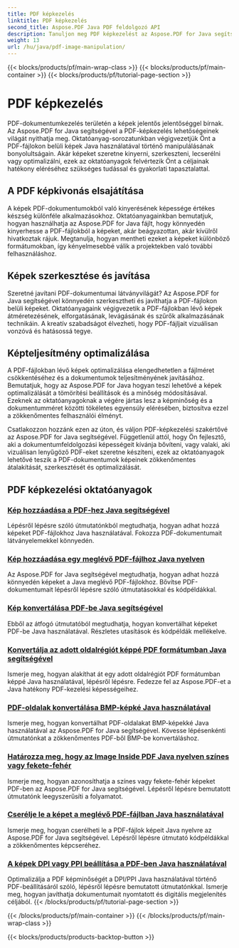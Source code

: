 ```yaml
---
title: PDF képkezelés
linktitle: PDF képkezelés
second_title: Aspose.PDF Java PDF feldolgozó API
description: Tanuljon meg PDF képkezelést az Aspose.PDF for Java segítségével. Könnyedén átalakíthatja, szerkesztheti és optimalizálhatja PDF-dokumentumaiban lévő képeket.
weight: 13
url: /hu/java/pdf-image-manipulation/
---
```


{{< blocks/products/pf/main-wrap-class >}}
{{< blocks/products/pf/main-container >}}
{{< blocks/products/pf/tutorial-page-section >}}

# PDF képkezelés


PDF-dokumentumkezelés területén a képek jelentős jelentőséggel bírnak. Az Aspose.PDF for Java segítségével a PDF-képkezelés lehetőségeinek világát nyithatja meg. Oktatóanyag-sorozatunkban végigvezetjük Önt a PDF-fájlokon belüli képek Java használatával történő manipulálásának bonyolultságain. Akár képeket szeretne kinyerni, szerkeszteni, lecserélni vagy optimalizálni, ezek az oktatóanyagok felvértezik Önt a céljainak hatékony eléréséhez szükséges tudással és gyakorlati tapasztalattal.

## A PDF képkivonás elsajátítása

A képek PDF-dokumentumokból való kinyerésének képessége értékes készség különféle alkalmazásokhoz. Oktatóanyagainkban bemutatjuk, hogyan használhatja az Aspose.PDF for Java fájlt, hogy könnyedén kinyerhesse a PDF-fájlokból a képeket, akár beágyazottan, akár kívülről hivatkoztak rájuk. Megtanulja, hogyan mentheti ezeket a képeket különböző formátumokban, így kényelmesebbé válik a projektekben való további felhasználáshoz.

## Képek szerkesztése és javítása

Szeretné javítani PDF-dokumentumai látványvilágát? Az Aspose.PDF for Java segítségével könnyedén szerkesztheti és javíthatja a PDF-fájlokon belüli képeket. Oktatóanyagaink végigvezetik a PDF-fájlokban lévő képek átméretezésének, elforgatásának, levágásának és szűrők alkalmazásának technikáin. A kreatív szabadságot élvezheti, hogy PDF-fájljait vizuálisan vonzóvá és hatásossá tegye.

## Képteljesítmény optimalizálása

A PDF-fájlokban lévő képek optimalizálása elengedhetetlen a fájlméret csökkentéséhez és a dokumentumok teljesítményének javításához. Bemutatjuk, hogy az Aspose.PDF for Java hogyan teszi lehetővé a képek optimalizálását a tömörítési beállítások és a minőség módosításával. Ezeknek az oktatóanyagoknak a végére jártas lesz a képminőség és a dokumentumméret közötti tökéletes egyensúly elérésében, biztosítva ezzel a zökkenőmentes felhasználói élményt.

Csatlakozzon hozzánk ezen az úton, és váljon PDF-képkezelési szakértővé az Aspose.PDF for Java segítségével. Függetlenül attól, hogy Ön fejlesztő, aki a dokumentumfeldolgozási képességeit kívánja bővíteni, vagy valaki, aki vizuálisan lenyűgöző PDF-eket szeretne készíteni, ezek az oktatóanyagok lehetővé teszik a PDF-dokumentumok képeinek zökkenőmentes átalakítását, szerkesztését és optimalizálását.

## PDF képkezelési oktatóanyagok
### [Kép hozzáadása a PDF-hez Java segítségével](./add-image-to-pdf-using-java/)
Lépésről lépésre szóló útmutatónkból megtudhatja, hogyan adhat hozzá képeket PDF-fájlokhoz Java használatával. Fokozza PDF-dokumentumait látványelemekkel könnyedén.
### [Kép hozzáadása egy meglévő PDF-fájlhoz Java nyelven](./add-image-to-an-existing-pdf-file-in-java/)
Az Aspose.PDF for Java segítségével megtudhatja, hogyan adhat hozzá könnyedén képeket a Java meglévő PDF-fájlokhoz. Bővítse PDF-dokumentumait lépésről lépésre szóló útmutatásokkal és kódpéldákkal.
### [Kép konvertálása PDF-be Java segítségével](./convert-an-image-to-pdf-using-java/)
Ebből az átfogó útmutatóból megtudhatja, hogyan konvertálhat képeket PDF-be Java használatával. Részletes utasítások és kódpéldák mellékelve.
### [Konvertálja az adott oldalrégiót képpé PDF formátumban Java segítségével](./convert-particular-page-region-to-image-in-pdf-using-java/)
Ismerje meg, hogyan alakíthat át egy adott oldalrégiót PDF formátumban képpé Java használatával, lépésről lépésre. Fedezze fel az Aspose.PDF-et a Java hatékony PDF-kezelési képességeihez.
### [PDF-oldalak konvertálása BMP-képké Java használatával](./convert-pdf-pages-to-bmp-image-using-java/)
Ismerje meg, hogyan konvertálhat PDF-oldalakat BMP-képekké Java használatával az Aspose.PDF for Java segítségével. Kövesse lépésenkénti útmutatónkat a zökkenőmentes PDF-ből BMP-be konvertáláshoz.
### [Határozza meg, hogy az Image Inside PDF Java nyelven színes vagy fekete-fehér](./identify-if-image-inside-pdf-is-colored-or-black-and-white-in-java/)
Ismerje meg, hogyan azonosíthatja a színes vagy fekete-fehér képeket PDF-ben az Aspose.PDF for Java segítségével. Lépésről lépésre bemutatott útmutatónk leegyszerűsíti a folyamatot.
### [Cserélje le a képet a meglévő PDF-fájlban Java használatával](./replace-image-in-existing-pdf-file-using-java/)
Ismerje meg, hogyan cserélheti le a PDF-fájlok képeit Java nyelvre az Aspose.PDF for Java segítségével. Lépésről lépésre útmutató kódpéldákkal a zökkenőmentes képcseréhez.
### [A képek DPI vagy PPI beállítása a PDF-ben Java használatával](./setting-dpi-or-ppi-of-images-in-pdf-using-java/)
Optimalizálja a PDF képminőségét a DPI/PPI Java használatával történő PDF-beállításáról szóló, lépésről lépésre bemutatott útmutatónkkal. Ismerje meg, hogyan javíthatja dokumentumait nyomtatott és digitális megjelenítés céljából.
{{< /blocks/products/pf/tutorial-page-section >}}

{{< /blocks/products/pf/main-container >}}
{{< /blocks/products/pf/main-wrap-class >}}

{{< blocks/products/products-backtop-button >}}

